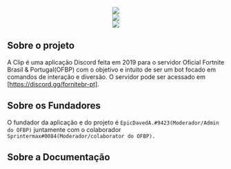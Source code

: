 <div style="text-align: center; margin: 0 auto;">
  <center><img src="<div style="text-align: center; margin: 0 auto;">
  <center><img src="https://imgur.com/Fl8oQGB.png" width="auto" /></center></div>
<div><center><a href="https://nodei.co/npm/discordcs/"><img src="https://nodei.co/npm-dl/clip.png"></a></div>
  

## Sobre o projeto
A Clip é uma aplicação Discord feita em 2019 para o servidor Oficial Fortnite Brasil & Portugal(OFBP) com o objetivo e intuito de ser um bot focado em comandos de interação e diversão. O servidor pode ser acessado em [https://discord.gg/fornitebr-pt].

## Sobre os Fundadores
O fundador da aplicação e do projeto é `EpicDavedA.#9423(Moderador/Admin do OFBP)` juntamente com o colaborador `Sprintermax#0084(Moderador/colaborator do OFBP).`

## Sobre a Documentação
